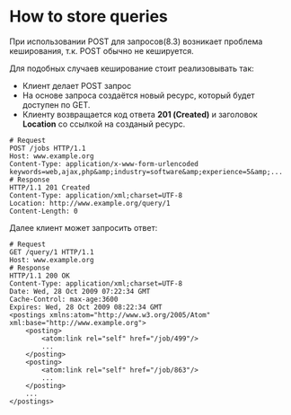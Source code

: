 # How to store queries

При использовании POST для запросов(8.3) возникает проблема кеширования, т.к. POST обычно не кешируется. 

Для подобных случаев кеширование стоит реализовывать так:

* Клиент делает POST запрос
* На основе запроса создаётся новый ресурс, который будет доступен по GET.
* Клиенту возвращается код ответа **201 (Created)** и заголовок **Location** со ссылкой на созданый ресурс.

```
# Request
POST /jobs HTTP/1.1
Host: www.example.org
Content-Type: application/x-www-form-urlencoded
keywords=web,ajax,php&amp;industry=software&amp;experience=5&amp;...
# Response
HTTP/1.1 201 Created
Content-Type: application/xml;charset=UTF-8
Location: http://www.example.org/query/1
Content-Length: 0
```

Далее клиент может запросить ответ:

```
# Request
GET /query/1 HTTP/1.1
Host: www.example.org
# Response
HTTP/1.1 200 OK
Content-Type: application/xml;charset=UTF-8
Date: Wed, 28 Oct 2009 07:22:34 GMT
Cache-Control: max-age:3600
Expires: Wed, 28 Oct 2009 08:22:34 GMT
<postings xmlns:atom="http://www.w3.org/2005/Atom" xml:base="http://www.example.org">
	<posting>
		<atom:link rel="self" href="/job/499"/>
		...
	</posting>
	<posting>
		<atom:link rel="self" href="/job/863"/>
		...
	</posting>
	...
</postings>
```

